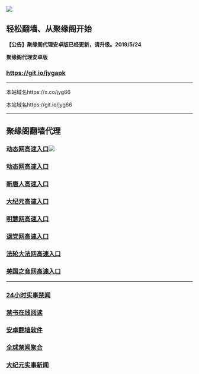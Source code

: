 ![](https://raw.githubusercontent.com/hao369/a/master/j.jpg)



## 轻松翻墙、从聚缘阁开始



**【公告】聚缘阁代理安卓版已经更新，请升级。2019/5/24**

 
**聚缘阁代理安卓版**
### https://git.io/jygapk  

***

本站域名https://x.co/jyg66 

本站域名https://git.io/jyg66



***




## 聚缘阁翻墙代理 




### [动态网高速入口](http://asef3e2e.as2.acusticb.ro/6/4324232/543)![](https://raw.githubusercontent.com/hao369/a/master/jygdl.gif)


### [动态网高速入口](https://sejku4et49.execute-api.ap-northeast-1.amazonaws.com/ge)


### [新唐人高速入口](http://asef3e2e.as2.acusticb.ro/6/4324232/5)

### [大纪元高速入口](http://asef3e2e.as2.acusticb.ro/6/4324232/7)

### [明慧网高速入口](http://asef3e2e.as2.acusticb.ro/6/4324232/3)

### [退党网高速入口](http://asef3e2e.as2.acusticb.ro/6/4324232/8)

### [法轮大法网高速入口](http://asef3e2e.as1.acusticb.ro/6/4324232/15)

### [美国之音网高速入口](http://asef3e2e.as1.acusticb.ro/6/4324232/18)



***






### [24小时实事禁闻](https://git.io/fj3Go)

### [禁书在线阅读](https://github.com/txyzum203/djy/blob/master/gb/9p.md?flntdtv#1)


### [安卓翻墙软件](https://git.io/afq)

### [全球禁闻聚合](https://github.com/gfw-breaker/banned-news1/blob/master/README.md)

### [大纪元实事新闻](https://git.io/fjmgE)






